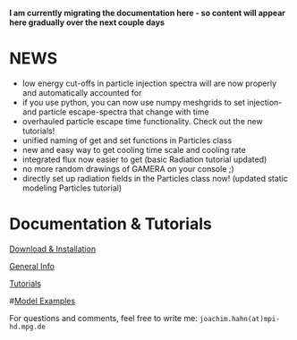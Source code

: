  
__I am currently migrating the documentation here - so content will appear here gradually over the next couple days__

 

NEWS
====
- low energy cut-offs in particle injection spectra will are now properly and automatically accounted for
- if you use python, you can now use numpy meshgrids to set injection- and particle escape-spectra that change with time
- overhauled particle escape time functionality. Check out the new tutorials!
- unified naming of get and set functions in Particles class
- new and easy way to get cooling time scale and cooling rate
- integrated flux now easier to get (basic Radiation tutorial updated)
- no more random drawings of GAMERA on your console ;)
- directly set up radiation fields in the Particles class now! (updated static modeling Particles tutorial) 

Documentation & Tutorials
=========================
[Download & Installation](download_installation.md) 

[General Info](documentation.md)

[Tutorials](tutorials_main.md)

#[Model Examples](examples.md)







 
 
For questions and comments, feel free to write me: `joachim.hahn(at)mpi-hd.mpg.de`


